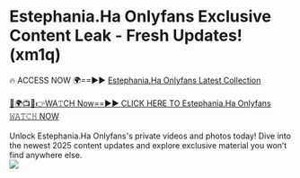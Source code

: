 # Estephania.Ha Onlyfans Exclusive Content Leak - Fresh Updates! (xm1q)

🔥 ACCESS NOW 🌍==►► <a href="https://tinyurl.com/kvy9nzfs" rel="nofollow">Estephania.Ha Onlyfans Latest Collection</a>
<br><br>
[🔴🌍📺📱👉WA𝚃CH Now==►► CLICK HERE TO Estephania.Ha Onlyfans 𝚆𝙰𝚃𝙲𝙷 NOW](https://tinyurl.com/kvy9nzfs)
<br><br>
Unlock Estephania.Ha Onlyfans's private videos and photos today! Dive into the newest 2025 content updates and explore exclusive material you won’t find anywhere else.
<br>
<a href="https://tinyurl.com/kvy9nzfs" rel="nofollow" data-target="animated-image.originalLink"><img src="https://camo.githubusercontent.com/8a4f000d20f83aca3bf7ec5f350d767afa0574a8a352519fd8cfa583a6f93a33/68747470733a2f2f692e696d6775722e636f6d2f644a486b345a712e676966" data-canonical-src="https://i.imgur.com/dJHk4Zq.gif" style="max-width: 100%; display: inline-block;" data-target="animated-image.originalImage"></a>
<br>

